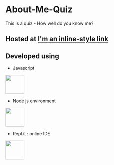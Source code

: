 # About-Me-Quiz
This is a quiz - How well do you know me?

## Hosted at [I'm an inline-style link](https://repl.it/@hustler14597/About-Me-quiz)

## Developed using 

- Javascript
<img src="https://cdn.worldvectorlogo.com/logos/javascript-1.svg" height="60" width="60" />

- Node js environment
<img src="https://cdn.worldvectorlogo.com/logos/node-js-logo.svg" height="60" width="60" />

- Repl.it : online IDE
<img src="https://cdn.worldvectorlogo.com/logos/replit.svg" height="60" width="60" />
